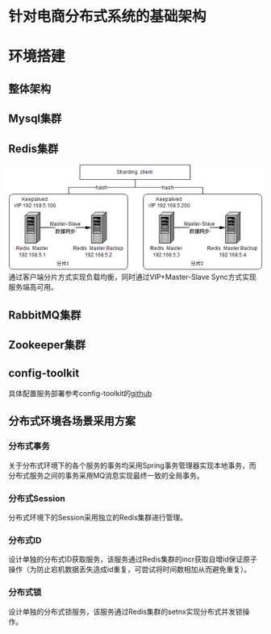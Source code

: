 # 针对电商分布式系统的基础架构

# 环境搭建
## 整体架构

## Mysql集群

## Redis集群
![sharding cluster](doc/redis_sharding_cluster.jpg)
通过客户端分片方式实现负载均衡，同时通过VIP+Master-Slave Sync方式实现服务端高可用。

## RabbitMQ集群

## Zookeeper集群

## config-toolkit
具体配置服务部署参考config-toolkit的<a href="https://github.com/dangdangdotcom/config-toolkit">github</a>

## 分布式环境各场景采用方案
### 分布式事务
关于分布式环境下的各个服务的事务均采用Spring事务管理器实现本地事务，而分布式服务之间的事务采用MQ消息实现最终一致的全局事务。

### 分布式Session
分布式环境下的Session采用独立的Redis集群进行管理。

### 分布式ID
设计单独的分布式ID获取服务，该服务通过Redis集群的incr获取自增id保证原子操作（为防止宕机数据丢失造成id重复，可尝试将时间数相加从而避免重复）。

### 分布式锁
设计单独的分布式锁服务，该服务通过Redis集群的setnx实现分布式并发锁操作。